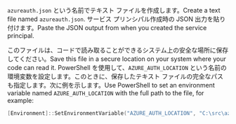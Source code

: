 <span data-ttu-id="3fca1-101">`azureauth.json` という名前でテキスト ファイルを作成します。</span><span class="sxs-lookup"><span data-stu-id="3fca1-101">Create a text file named `azureauth.json`.</span></span> <span data-ttu-id="3fca1-102">サービス プリンシパル作成時の JSON 出力を貼り付けます。</span><span class="sxs-lookup"><span data-stu-id="3fca1-102">Paste the JSON output from when you created the service principal.</span></span>

<span data-ttu-id="3fca1-103">このファイルは、コードで読み取ることができるシステム上の安全な場所に保存してください。</span><span class="sxs-lookup"><span data-stu-id="3fca1-103">Save this file in a secure location on your system where your code can read it.</span></span> <span data-ttu-id="3fca1-104">PowerShell を使用して、`AZURE_AUTH_LOCATION` という名前の環境変数を設定します。このときに、保存したテキスト ファイルの完全なパスも指定します。次に例を示します。</span><span class="sxs-lookup"><span data-stu-id="3fca1-104">Use PowerShell to set an environment variable named `AZURE_AUTH_LOCATION` with the full path to the file, for example:</span></span>

```powershell
[Environment]::SetEnvironmentVariable("AZURE_AUTH_LOCATION", "C:\src\azureauth.json", "User")
```
